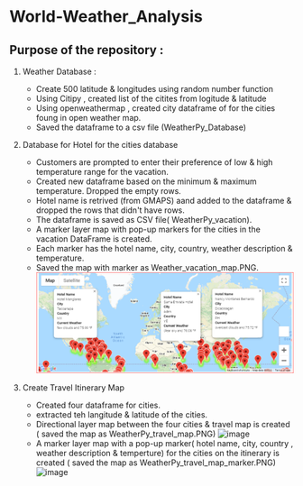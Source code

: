 # World-Weather_Analysis
## Purpose of the repository :
1. Weather Database :

   * Create 500 latitude & longitudes using random number function
   * Using Citipy , created list of the citites from logitude & latitude 
   * Using openweathermap , created city dataframe of for the cities foung in open weather map. 
   * Saved the dataframe to a csv file (WeatherPy_Database)

2.  Database for Hotel for the cities database

    * Customers are prompted to enter their preference of low & high temperature range for the vacation.
    * Created new dataframe based on the minimum & maximum temperature. Dropped the empty rows.
    * Hotel name is retrived (from GMAPS) aand added to the dataframe & dropped the rows that didn't have rows.
    * The dataframe is saved as CSV file( WeatherPy_vacation).
    * A marker layer map with pop-up markers for the cities in the vacation DataFrame is created.
    * Each marker has the hotel name, city, country, weather description & temperature.
    * Saved the map with marker as Weather_vacation_map.PNG.
![image](Vacation_Search/WeatherPy_vacation_map.PNG)
3. Create Travel Itinerary Map

    * Created four dataframe for cities.
    * extracted teh langitude & latitude of the cities.
    * Directional layer map between the four cities & travel map is created ( saved the map as WeatherPy_travel_map.PNG)
![image]()    
    * A marker layer map with a pop-up marker( hotel name, city, country , weather description & temperture) for the cities on the itinerary is created ( saved the map as WeatherPy_travel_map_marker.PNG)
![image]()    
